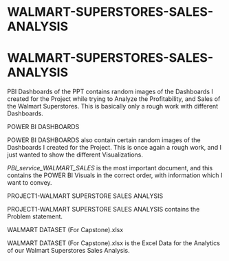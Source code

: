 # WALMART-SUPERSTORES-SALES-ANALYSIS

# WALMART-SUPERSTORES-SALES-ANALYSIS

PBI Dashboards of the PPT contains random images of the Dashboards I created for the Project while trying to Analyze the Profitability, and Sales of the Walmart Superstores. This is basically only a rough work with different Dashboards.

POWER BI DASHBOARDS 

POWER BI DASHBOARDS also contain certain random images of the Dashboards I created for the Project. This is once again a rough work, and I just wanted to show the different Visualizations. 


*PBI_service_WALMART_SALES* is the most important document, and this contains the POWER BI Visuals in the correct order, with information which I want to convey.

PROJECT1-WALMART SUPERSTORE SALES ANALYSIS

PROJECT1-WALMART SUPERSTORE SALES ANALYSIS contains the Problem statement.

WALMART DATASET (For Capstone).xlsx

WALMART DATASET (For Capstone).xlsx is the Excel Data for the Analytics of our Walmart Superstores Sales Analysis.

